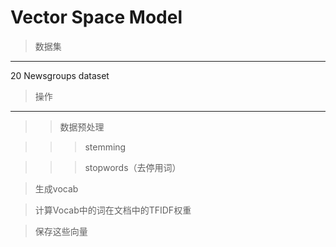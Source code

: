 Vector Space Model  
==== 

>数据集
------- 
20 Newsgroups dataset

>操作
------- 
>>数据预处理

>>>stemming

>>>stopwords（去停用词）

> 生成vocab

> 计算Vocab中的词在文档中的TFIDF权重

> 保存这些向量
